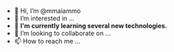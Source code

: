 - 👋 Hi, I’m @mmaiammo
- 👀 I’m interested in ...
- 🌱 **I'm currently learning several new technologies.**
- 💞️ I’m looking to collaborate on ...
- 📫 How to reach me ...

<!---
mmaiammo/mmaiammo is a ✨ special ✨ repository because its `README.md` (this file) appears on your GitHub profile.
You can click the Preview link to take a look at your changes.
--->
